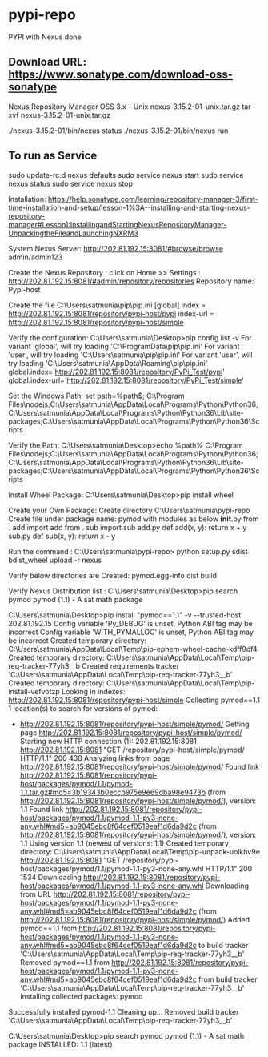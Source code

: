 # pypi-repo
PYPI with Nexus done

## Download URL: https://www.sonatype.com/download-oss-sonatype
Nexus Repository Manager OSS 3.x - Unix
nexus-3.15.2-01-unix.tar.gz
tar -xvf nexus-3.15.2-01-unix.tar.gz

./nexus-3.15.2-01/bin/nexus status
./nexus-3.15.2-01/bin/nexus run

## To run as Service
sudo update-rc.d nexus defaults
sudo service nexus start
sudo service nexus status
sudo service nexus stop



Installation:
https://help.sonatype.com/learning/repository-manager-3/first-time-installation-and-setup/lesson-1%3A--installing-and-starting-nexus-repository-manager#Lesson1:InstallingandStartingNexusRepositoryManager-UnpackingtheFileandLaunchingNXRM3


System Nexus Server:
http://202.81.192.15:8081/#browse/browse
admin/admin123

Create the Nexus Repository : click on Home >> Settings : http://202.81.192.15:8081/#admin/repository/repositories
Repository name: Pypi-host

Create the file 
C:\Users\satmunia\pip\pip.ini
[global]
index = http://202.81.192.15:8081/repository/pypi-host/pypi
index-url = http://202.81.192.15:8081/repository/pypi-host/simple

Verify the configuration:
C:\Users\satmunia\Desktop>pip config list -v
For variant 'global', will try loading 'C:\ProgramData\pip\pip.ini'
For variant 'user', will try loading 'C:\Users\satmunia\pip\pip.ini'
For variant 'user', will try loading 'C:\Users\satmunia\AppData\Roaming\pip\pip.ini'
global.index='http://202.81.192.15:8081/repository/PyPi_Test/pypi'
global.index-url='http://202.81.192.15:8081/repository/PyPi_Test/simple'


Set the Windows Path: 
set path=%path$; C:\Program Files\nodejs\;C:\Users\satmunia\AppData\Local\Programs\Python\Python36;C:\Users\satmunia\AppData\Local\Programs\Python\Python36\Lib\site-packages;C:\Users\satmunia\AppData\Local\Programs\Python\Python36\Scripts

Verify the Path:
C:\Users\satmunia\Desktop>echo %path%
C:\Program Files\nodejs\;C:\Users\satmunia\AppData\Local\Programs\Python\Python36;C:\Users\satmunia\AppData\Local\Programs\Python\Python36\Lib\site-packages;C:\Users\satmunia\AppData\Local\Programs\Python\Python36\Scripts

Install Wheel Package: 
C:\Users\satmunia\Desktop>pip install wheel

Create your Own Package:
Create directory C:\Users\satmunia\pypi-repo
Create file under package name: pymod with modules as below
__init__.py
from . add import add
from . sub import sub
add.py
def add(x, y):
    return x + y
sub.py
def sub(x, y):
    return x - y

Run the command : C:\Users\satmunia\pypi-repo> python setup.py sdist bdist_wheel upload -r nexus

Verify below directories are Created:
pymod.egg-info
dist
build

Verify Nexus Distribution list :
C:\Users\satmunia\Desktop>pip search pymod
pymod (1.1)  - A sat math package

C:\Users\satmunia\Desktop>pip install "pymod==1.1" -v --trusted-host 202.81.192.15
Config variable 'Py_DEBUG' is unset, Python ABI tag may be incorrect
Config variable 'WITH_PYMALLOC' is unset, Python ABI tag may be incorrect
Created temporary directory: C:\Users\satmunia\AppData\Local\Temp\pip-ephem-wheel-cache-kdff9df4
Created temporary directory: C:\Users\satmunia\AppData\Local\Temp\pip-req-tracker-77yh3__b
Created requirements tracker 'C:\\Users\\satmunia\\AppData\\Local\\Temp\\pip-req-tracker-77yh3__b'
Created temporary directory: C:\Users\satmunia\AppData\Local\Temp\pip-install-vefvotzp
Looking in indexes: http://202.81.192.15:8081/repository/pypi-host/simple
Collecting pymod==1.1
  1 location(s) to search for versions of pymod:
  * http://202.81.192.15:8081/repository/pypi-host/simple/pymod/
  Getting page http://202.81.192.15:8081/repository/pypi-host/simple/pymod/
  Starting new HTTP connection (1): 202.81.192.15:8081
  http://202.81.192.15:8081 "GET /repository/pypi-host/simple/pymod/ HTTP/1.1" 200 438
  Analyzing links from page http://202.81.192.15:8081/repository/pypi-host/simple/pymod/
    Found link http://202.81.192.15:8081/repository/pypi-host/packages/pymod/1.1/pymod-1.1.tar.gz#md5=3b19343b0eccb975e9e69dba98e9473b (from http://202.81.192.15:8081/repository/pypi-host/simple/pymod/), version: 1.1
    Found link http://202.81.192.15:8081/repository/pypi-host/packages/pymod/1.1/pymod-1.1-py3-none-any.whl#md5=ab9045ebc8f64cef0519eaf1d6da9d2c (from http://202.81.192.15:8081/repository/pypi-host/simple/pymod/), version: 1.1
  Using version 1.1 (newest of versions: 1.1)
  Created temporary directory: C:\Users\satmunia\AppData\Local\Temp\pip-unpack-uolkhv9e
  http://202.81.192.15:8081 "GET /repository/pypi-host/packages/pymod/1.1/pymod-1.1-py3-none-any.whl HTTP/1.1" 200 1534
  Downloading http://202.81.192.15:8081/repository/pypi-host/packages/pymod/1.1/pymod-1.1-py3-none-any.whl
  Downloading from URL http://202.81.192.15:8081/repository/pypi-host/packages/pymod/1.1/pymod-1.1-py3-none-any.whl#md5=ab9045ebc8f64cef0519eaf1d6da9d2c (from http://202.81.192.15:8081/repository/pypi-host/simple/pymod/)
  Added pymod==1.1 from http://202.81.192.15:8081/repository/pypi-host/packages/pymod/1.1/pymod-1.1-py3-none-any.whl#md5=ab9045ebc8f64cef0519eaf1d6da9d2c to build tracker 'C:\\Users\\satmunia\\AppData\\Local\\Temp\\pip-req-tracker-77yh3__b'
  Removed pymod==1.1 from http://202.81.192.15:8081/repository/pypi-host/packages/pymod/1.1/pymod-1.1-py3-none-any.whl#md5=ab9045ebc8f64cef0519eaf1d6da9d2c from build tracker 'C:\\Users\\satmunia\\AppData\\Local\\Temp\\pip-req-tracker-77yh3__b'
Installing collected packages: pymod

Successfully installed pymod-1.1
Cleaning up...
Removed build tracker 'C:\\Users\\satmunia\\AppData\\Local\\Temp\\pip-req-tracker-77yh3__b'

C:\Users\satmunia\Desktop>pip search pymod
pymod (1.1)  - A sat math package
  INSTALLED: 1.1 (latest)
                                                               

 



